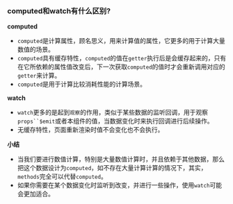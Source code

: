 ### computed和watch有什么区别?

**computed**

- `computed`是计算属性，顾名思义，用来计算值的属性，它更多的用于计算大量数值的场景。
- `computed`具有缓存特性，`computed`的值在`getter`执行后是会缓存起来的，只有在它所依赖的属性值改变后，下一次获取`computed`的值时才会重新调用对应的`getter`来计算。
- `computed`是用于计算比较消耗性能的计算场景。

**watch**

- `watch`更多的是起到`观察`的作用，类似于某些数据的监听回调，用于观察`props``$emit`或者本组件的值，当数据变化时来执行回调进行后续操作。
- 无缓存特性，页面重新渲染时值不会变化也不会执行。

**小结**

- 当我们要进行数值计算，特别是大量数值计算时，并且依赖于其他数据，那么把这个数据设计为`computed`，如不存在大量计算计算的情况下，其实，`methods`完全可以代替`computed`。
- 如果你需要在某个数据变化时监听到改变，并进行一些操作，使用`watch`可能会更加适合。